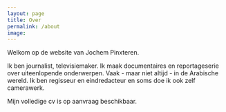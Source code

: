 ```yaml
---
layout: page
title: Over
permalink: /about
image: 
---
```


Welkom op de website van Jochem Pinxteren.

Ik ben journalist, televisiemaker. Ik maak documentaires en reportageserie over uiteenlopende onderwerpen.  Vaak - maar niet altijd - in de Arabische wereld. Ik ben regisseur en eindredacteur en soms doe ik ook zelf camerawerk. 

Mijn volledige cv is op aanvraag beschikbaar.